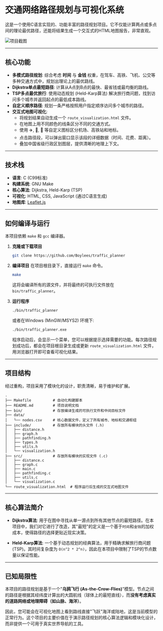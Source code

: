 # 交通网络路径规划与可视化系统

这是一个使用C语言实现的、功能丰富的路径规划项目。它不仅能计算两点或多点间的理论最优路径，还能将结果生成一个交互式的HTML地图报告，非常直观。

![项目截图](https://raw.githubusercontent.com/MizMiz6/traffic-planner-screenshots/main/screenshot.png)

---

## 核心功能

*   **多模式路径规划**: 综合考虑 **时间** 与 **金钱** 权重，在驾车、高铁、飞机、公交等多种交通方式中，规划出理论上的最优路线。
*   **Dijkstra单点最短路径**: 计算从A点到B点的最快、最省钱或最均衡的路线。
*   **TSP多点最优旅行**: 使用动态规划 (Held-Karp算法) 解决旅行商问题，找到访问多个城市并返回起点的最低成本路线。
*   **自定义顺序路径**: 规划一条严格按照用户指定顺序访问多个城市的路径。
*   **交互式地图可视化**:
    *   将规划结果自动生成一个 `route_visualization.html` 文件。
    *   在地图上用不同颜色的线条区分不同的交通方式。
    *   使用 ✈️, 🚄, 📍 等自定义图标区分机场、高铁站和地标。
    *   点击路径段，可以弹出窗口显示该段的详细数据（时间、花费、距离）。
    *   叠加中国省级行政区划图层，提供清晰的地理上下文。

---

## 技术栈

*   **语言**: C (C99标准)
*   **构建系统**: GNU Make
*   **核心算法**: Dijkstra, Held-Karp (TSP)
*   **可视化**: HTML, CSS, JavaScript (通过C语言生成)
*   **地图库**: [Leaflet.js](https://leafletjs.com/)

---

## 如何编译与运行

本项目依赖 `make` 和 `gcc` 编译器。

1.  **克隆或下载项目**
    ```bash
    git clone https://github.com/Boylees/traffic_planner
    ```

2.  **编译项目**
    在项目根目录下，直接运行 `make` 命令。
    ```bash
    make
    ```
    这将会编译所有的源文件，并将最终的可执行文件放在 `bin/traffic_planner`。

3.  **运行程序**
    ```bash
    ./bin/traffic_planner
    ```
    或者在Windows (MinGW/MSYS2) 环境下:
    ```bash
    ./bin/traffic_planner.exe
    ```
    程序启动后，会显示一个菜单，您可以根据提示选择需要的功能。每次路径规划成功后，都会在项目根目录生成或更新 `route_visualization.html` 文件，用浏览器打开即可查看可视化结果。

---

## 项目结构

经过重构，项目采用了模块化的设计，职责清晰，易于维护和扩展。

```
.
├── Makefile          # 自动化构建脚本
├── README.md         # 项目说明文档
├── bin/              # 存放编译生成的可执行文件和中间目标文件
├── data/
│   └── nodes.csv     # 核心数据文件，定义了所有城市、地标和交通枢纽
├── include/          # 存放所有模块的头文件 (.h)
│   ├── distance.h
│   ├── graph.h
│   ├── pathfinding.h
│   ├── types.h
│   ├── utils.h
│   └── visualization.h
├── src/              # 存放所有模块的实现文件 (.c)
│   ├── distance.c
│   ├── graph.c
│   ├── main.c
│   ├── pathfinding.c
│   ├── utils.c
│   └── visualization.c
└── route_visualization.html  # 程序运行后生成的交互式地图文件
```

---

## 核心算法简介

*   **Dijkstra算法**: 用于在图中寻找从单一源点到所有其他节点的最短路径。在本项目中，我们对它进行了改造，其"最短"的定义是一个基于`时间`和`金钱`的加权成本，使得路径的选择更贴近现实决策。

*   **Held-Karp算法**: 一个基于动态规划的经典算法，用于精确求解旅行商问题(TSP)。其时间复杂度为 `O(n^2 * 2^n)`，因此在本项目中限制了TSP的节点数量以保证性能。

---

## 已知局限性

本项目的路径规划是基于一个"**乌鸦飞行 (As-the-Crow-Flies)**"模型。节点之间的路径是根据其经纬度计算出的大圆航线（球体上的最短直线），而**没有考虑真实的道路网络或地理障碍（如山脉、海洋）**。

因此，您可能会在可视化地图上看到路线直接"飞跃"海洋或陆地，这是当前模型的正常行为。这个项目的主要价值在于演示路径规划的核心算法逻辑和模块化设计，而非提供一个可用于真实世界导航的工具。
